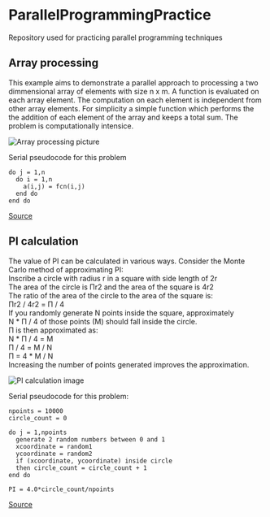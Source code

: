 # ParallelProgrammingPractice
Repository used for practicing parallel programming techniques 

## Array processing
This example aims to demonstrate a parallel approach to processing a two dimmensional array of elements with size n x m. A function is evaluated on each array element. The computation on each element is independent from other array elements. For simplicity a simple function which performs the the addition of each element of the array and keeps a total sum. 
The problem is computationally intensice.

![Array processing picture](https://computing.llnl.gov/tutorials/parallel_comp/images/array_proc1.gif)

Serial pseudocode for this problem
```
do j = 1,n
  do i = 1,n
    a(i,j) = fcn(i,j)
  end do
end do
```

[Source](https://computing.llnl.gov/tutorials/parallel_comp/#Concepts)

## PI calculation
The value of PI can be calculated in various ways. Consider the Monte Carlo method of approximating PI:  
Inscribe a circle with radius r in a square with side length of 2r  
The area of the circle is Πr2 and the area of the square is 4r2  
The ratio of the area of the circle to the area of the square is:  
Πr2 / 4r2 = Π / 4  
If you randomly generate N points inside the square, approximately   
N * Π / 4 of those points (M) should fall inside the circle.  
Π is then approximated as:  
N * Π / 4 = M  
Π / 4 = M / N  
Π = 4 * M / N  
Increasing the number of points generated improves the approximation.   

![PI calculation image](https://computing.llnl.gov/tutorials/parallel_comp/images/pi1.gif)

Serial pseudocode for this problem:
```
npoints = 10000
circle_count = 0

do j = 1,npoints
  generate 2 random numbers between 0 and 1
  xcoordinate = random1
  ycoordinate = random2
  if (xcoordinate, ycoordinate) inside circle
  then circle_count = circle_count + 1
end do

PI = 4.0*circle_count/npoints
```

[Source](https://computing.llnl.gov/tutorials/parallel_comp/#Concepts)
